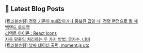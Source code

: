 

## 💌 Latest Blog Posts

<a href=https://yesolz.tistory.com/entry/%ED%8A%B8%EB%9F%AC%EB%B8%94%EC%8A%88%ED%8C%85-%EC%A0%95%EB%A0%AC-%EA%B8%B0%EC%A4%80%EC%9D%B4-null%EA%B0%92%EC%9D%B4%EA%B1%B0%EB%82%98-%EC%A4%91%EB%B3%B5%EB%90%9C-%EA%B0%92%EC%9D%BC-%EB%95%8C-fallback>[트러블슈팅] 정렬 기준이 null값이거나 중복된 값일 때, 정렬 랜덤으로 될 때</a></br><a href=https://yesolz.tistory.com/entry/%EB%B0%B1%EC%97%94%EB%93%9C-%EB%A1%9C%EB%93%9C%EB%A7%B5>백엔드 로드맵</a></br><a href=https://yesolz.tistory.com/entry/%EB%A6%AC%EC%95%A1%ED%8A%B8-%EC%95%84%EC%9D%B4%EC%BD%98-React-Icons>리액트 아이콘 : React Icons</a></br><a href=https://yesolz.tistory.com/entry/%EC%9E%90%EB%8F%99-%EB%A7%90%EC%A4%84%EC%9E%84-%EC%B2%98%EB%A6%AC%ED%95%98%EB%8A%94-%EB%91%90-%EA%B0%80%EC%A7%80-%EB%B0%A9%EB%B2%95-%EA%B8%80%EC%9E%90%EC%88%98-%EB%84%88%EB%B9%84>자동 말줄임 처리하는 두 가지 방법: 글자수, 너비</a></br><a href=https://yesolz.tistory.com/entry/%ED%8A%B8%EB%9F%AC%EB%B8%94%EC%8A%88%ED%8C%85-%EB%82%A0%EC%A7%9C-%EB%8D%B0%EC%9D%B4%ED%84%B0-%EC%B6%9C%EB%A0%A5-momentjs-utc>[트러블슈팅] 날짜 데이터 출력, moment.js utc</a></br>